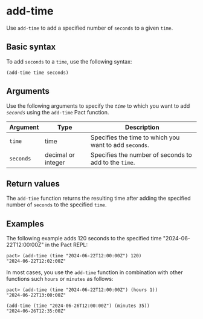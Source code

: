 # add-time

Use `add-time` to add a specified number of `seconds` to a given `time`.

## Basic syntax

To add `seconds` to a `time`, use the following syntax:

```pact
(add-time time seconds)
```

## Arguments

Use the following arguments to specify the *`time`* to which you want to add *`seconds`* using the `add-time` Pact function.

| Argument | Type | Description |
| --- | --- | --- |
| `time` | time | Specifies the time to which you want to add `seconds`. |
| `seconds` | decimal or integer | Specifies the number of seconds to add to the `time`. |

## Return values

The `add-time` function returns the resulting time after adding the specified number of `seconds` to the specified `time`.

## Examples

The following example adds 120 seconds to the specified time "2024-06-22T12:00:00Z" in the Pact REPL:

```pact
pact> (add-time (time "2024-06-22T12:00:00Z") 120)
"2024-06-22T12:02:00Z"
```

In most cases, you use the `add-time` function in combination with other functions such `hours` or `minutes` as follows:

```pact
pact> (add-time (time "2024-06-22T12:00:00Z") (hours 1))
"2024-06-22T13:00:00Z"

(add-time (time "2024-06-26T12:00:00Z") (minutes 35))
"2024-06-26T12:35:00Z"
```
